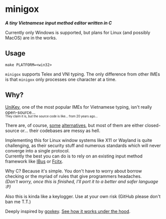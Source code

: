 # minigox

***A tiny Vietnamese input method editor written in C***

Currently only Windows is supported, but plans for Linux (and possibly MacOS)
are in the works.

## Usage

```console
make PLATFORM=<win32>
```

`minigox` supports Telex and VNI typing. The only difference from other IMEs is
that `minigox` only processes one character at a time.

## Why?

[UniKey](https://www.unikey.org/), one of the most popular IMEs for Vietnamese
typing, isn't really open-source...\
<sup><sub>They claim it is, but the source code
is like... from 20 years ago...</sub></sup>

There are, of course, [some](https://github.com/tuyenvm/OpenKey/)
[alternatives](https://github.com/lamquangminh/EVKey/), but most of them are
either closed-source or... their codebases are messy as hell.

Implementing this for Linux window systems like X11 or Wayland is quite
challenging, as their security stuff and numerous standards which will never
converge into a single protocol.\
Currently the best you can do is to rely on an
existing input method framework like
[IBus](https://github.com/BambooEngine/ibus-bamboo) or
[Fcitx](https://github.com/fcitx/fcitx5-unikey).

Why C? Because it's simple. You don't have to worry about borrow checking or the
myriad of rules that give programmers headaches.\
*(Don't worry, once this is finished, I'll port it to a better and safer
language :P)*

Also this is kinda like a keylogger. Use at your own risk
(GitHub please don't ban me T.T.)

Deeply inspired by [goxkey](https://github.com/huytd/goxkey). [See how it works
under the hood](https://github.com/huytd/goxkey/blob/main/DEVELOPMENT.md).

